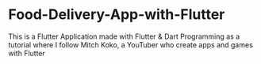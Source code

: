 # Food-Delivery-App-with-Flutter
This is a Flutter Application made with Flutter &amp; Dart Programming as a tutorial where I follow Mitch Koko, a YouTuber who create apps and games with Flutter
